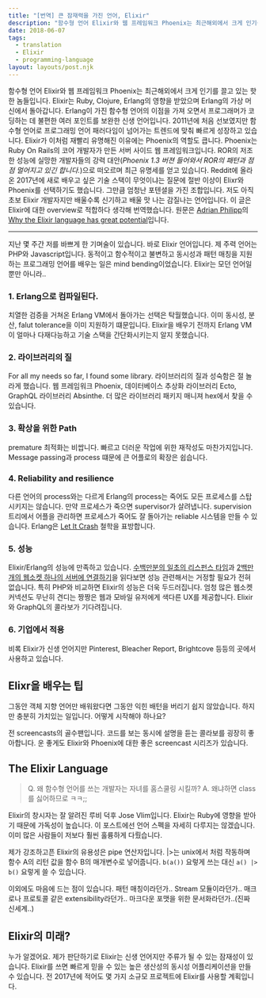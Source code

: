 ```yaml
---
title: "[번역] 큰 잠재력을 가진 언어, Elixir"
description: "함수형 언어 Elixir와 웹 프레임워크 Phoenix는 최근해외에서 크게 인기를 끌고 있는 핫한 놈들입니다. Elixir는 Ruby, Clojure, Erlang의 영향을 받았으며 Erlang의 가상 머신에서 돌아갑니다. Erlang이 가진 함수형 언어의 이점을 가져 오면서 프로그래머가 코딩하는 데 불편한 여러 포인트를 보완한 신생 언어입니다."
date: 2018-06-07
tags:
  - translation
  - Elixir
  - programming-language
layout: layouts/post.njk
---
```


함수형 언어 Elixir와 웹 프레임워크 Phoenix는 최근해외에서 크게 인기를 끌고 있는 핫한 놈들입니다. Elixir는 Ruby, Clojure, Erlang의 영향을 받았으며 Erlang의 가상 머신에서 돌아갑니다. Erlang이 가진 함수형 언어의 이점을 가져 오면서 프로그래머가 코딩하는 데 불편한 여러 포인트를 보완한 신생 언어입니다. 2011년에 처음 선보였지만 함수형 언어로 프로그래밍 언어 패러다임이 넘어가는 트렌드에 맞춰 빠르게 성장하고 있습니다. Elixir가 이처럼 재빨리 유명해진 이유에는 Phoenix의 역할도 큽니다. Phoenix는 Ruby On Rails의 코어 개발자가 만든 서버 사이드 웹 프레임워크입니다. ROR의 저조한 성능에 실망한 개발자들의 강력 대안(*Phoenix 1.3 버젼 들어와서 ROR의 패턴과 점점 멀어지고 있긴 합니다.*)으로 떠오르며 최근 유명세를 얻고 있습니다. Reddit에 올라온 2017년에 새로 배우고 싶은 기술 스택이 무엇이냐는 질문에 절반 이상이 Elixr와 Phoenix를 선택하기도 했습니다. 그만큼 엄청난 포텐셜을 가진 조합입니다. 저도 아직 초보 Elixir 개발자지만 배울수록 신기하고 배울 맛 나는 감질나는 언어입니다. 이 글은 Elixir에 대한 overview로 적합하다 생각해 번역했습니다. 원문은 [Adrian Philipp](http://adrian-philipp.com/about/)의 [Why the Elixir language has great potential](http://adrian-philipp.com/post/why-elixir-has-great-potential)입니다.

<hr>

지난 몇 주간 저를 바쁘게 한 기며술이 있습니다. 바로 Elixir 언어입니다. 제 주력 언어는 PHP와 Javascript입니다. 동적이고 함수적이고 불변하고 동시성과 패턴 매칭을 지원하는 프로그래밍 언어를 배우는 일은 mind bending이었습니다. Elixir는 모던 언어일 뿐만 아니라..

### 1. Erlang으로 컴파일된다.
치열한 검증을 거쳐온 Erlang VM에서 돌아가는 선택은 탁월했습니다. 이미 동시성, 분산, falut tolerance을 이미 지원하기 떄문입니다. Elixir을 배우기 전까지 Erlang VM이 얼마나 다재다능하고 기술 스택을 간단화시키는지 알지 못했습니다.

### 2. 라이브러리의 질
For all my needs so far, I found some library. 라이브러리의 질과 성숙함은 절 놀라게 했습니다. 웹 프레임워크 Phoenix, 데이터베이스 추상화 라이브러리 Ecto, GraphQL 라이브러리 Absinthe. 더 많은 라이브러리 패키지 매니져 hex에서 찾을 수 있습니다.

### 3. 확상을 위한 Path
premature 최적화는 비쌉니다. 빠르고 더러운 작업에 위한 재작성도 마찬가지입니다. Message passing과 process 떄문에 큰 어플로의 확장은 쉽습니다.

### 4. Reliability and resilience
다른 언어의 process와는 다르게 Erlang의 process는 죽어도 모든 프로세스를 스탑시키지는 않습니다. 만약 프로세스가 죽으면 supervisor가 살려냅니다. supervision 트리에서 어플을 관리하면 프로세스가 죽어도 잘 돌아가는 reliable 시스템을 만들 수 있습니다. Erlang은 [Let It Crash](http://verraes.net/2014/12/erlang-let-it-crash/) 철학을 표방합니다.


### 5. 성능
Elixir/Erlang의 성능에 만족하고 있습니다. 
[수백만분의 일초의 리스펀스 타임](https://medium.com/@Pinterest_Engineering/introducing-new-open-source-tools-for-the-elixir-community-2f7bb0bb7d8c)과 [2백만개의 웹소켓 하나의 서버에 연결하기](http://www.phoenixframework.org/blog/the-road-to-2-million-websocket-connections)을 읽다보면 성능 관련해서는 거정할 필요가 전혀 없습니다. 
특히 PHP와 비교하면 Elixir의 성능은 더욱 두드러집니다. 엄청 많은 웹소켓 커넥션도 무난히 견디는 짱짱은 웹과 모바일 유저에게 색다른 UX를 제공합니다. Elixir와 GraphQL의 콜라보가 기다려집니다.

### 6. 기업에서 적용
비록 Elixir가 신생 언어지만 Pinterest, Bleacher Report, Brightcove 등등의 곳에서 사용하고 있습니다.


## Elixr을 배우는 팁
그동안 객체 지향 언어만 배워왔다면 그동안 익힌 배턴을 버리기 쉽지 않았습니다. 하지만 충분히 가치있는 일입니다. 어떻게 시작해야 하나요?

전 screencasts의 골수팬입니다. 코드를 보는 동시에 설명을 듣는 콜라보를 굉장히 좋아합니다. 운 좋게도 Elixir와 Phoenix에 대한 좋은 screencast 시리즈가 있습니다.

## The Elixir Language
> Q. 왜 함수형 언어를 쓰는 개발자는 자녀를 홈스쿨링 시킬까?
> A. 왜냐하면 class를 싫어하므로 ㅋㅋ;;

Elixir의 창시자는 잘 알려진 루비 덕후 Jose Vlim입니다. Elixir는 Ruby에 영향을 받아기 때문에 가독성이 높습니다. 이 포스트에선 언어 스펙을 자세히 다루지는 않겠습니다. 이미 많은 사람들이 저보다 훨씬 훌륭하게 다뤘습니다.

제가 강조하고픈 Elixir의 유용성은 pipe 연산자입니다. |>는 unix에서 처럼 작동하며 함수 A의 리턴 값을 함수 B의 매개변수로 넣어줍니다. `b(a())` 요렇게 쓰는 대신 `a() |> b()` 요렇게 쓸 수 있습니다.

이외에도 마음에 드는 점이 있습니다. 패턴 매칭이라던가.. Stream 모듈이라던가.. 매크로나 프로토콜 같은 extensibility라던가.. 마크다운 포맷을 위한 문서화라던가..(진짜 신세계..) 

## Elixir의 미래?
누가 알겠어요. 제가 판단하기로 Elixir는 신생 언어지만 주류가 될 수 있는 잠재성이 있습니다. Elixir를 쓰면 빠르게 믿을 수 있는 높은 생산성의 동시성 어플리케이션을 만들 수 있습니다. 전 2017년에 적어도 몇 가지 소규모 프로젝트에 Elixir를 사용할 계획입니다.
